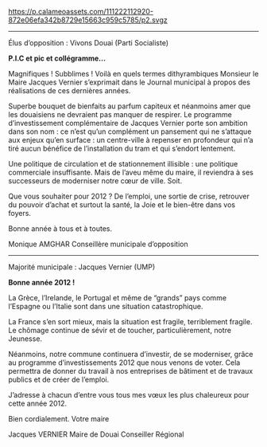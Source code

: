 https://p.calameoassets.com/111222112920-872e06efa342b8729e15663c959c5785/p2.svgz

---

Élus d’opposition : Vivons Douai (Parti Socialiste)

**P.I.C et pic et collégramme...**

Magnifiques ! Subblimes ! Voilà en quels termes dithyrambiques Monsieur le Maire Jacques Vernier s’exprimait dans le Journal municipal à propos des réalisations de ces dernières années.

Superbe bouquet de bienfaits au parfum capiteux et néanmoins amer que les douaisiens ne devraient pas manquer de respirer.
Le programme d’investissement complémentaire de Jacques Vernier porte son ambition dans son nom : ce n’est qu’un complément un pansement qui ne s’attaque aux enjeux qu’en surface : un centre-ville à repenser en profondeur qui n’a tiré aucun bénéfice de l’installation du tram et qui s’endort lentement.

Une politique de circulation et de stationnement illisible : une politique commerciale insuffisante.
Mais de l’aveu même du maire, il reviendra à ses successeurs de moderniser notre cœur de ville.
Soit.

Que vous souhaiter pour 2012 ? De l’emploi, une sortie de crise, retrouver du pouvoir d’achat et surtout la santé, la Joie et le bien-être dans vos foyers.

Bonne année à tous et à toutes.

Monique AMGHAR
Conseillère municipale d’opposition

---

Majorité municipale : Jacques Vernier (UMP)

**Bonne année 2012 !**

La Grèce, l’Irelande, le Portugal et même de “grands”  pays comme  l’Espagne ou l’Italie sont dans une situation catastrophique.

La France s’en sort mieux, mais la situation est fragile, terriblement fragile. Le chômage continue de sévir et de toucher, particulièrement, notre Jeunesse.

Néanmoins, notre commune continuera d’investir, de se moderniser, grâce au programme d’investissements 2012 que nous venons de voter. Cela permettra de donner du travail à nos entreprises de bâtiment et de travaux publics et de créer de l’emploi.

J’adresse à chacun d’entre vous tous mes vœux les plus chaleureux pour cette année 2012.

Bien cordialement.
Votre maire

Jacques VERNIER
Maire de Douai
Conseiller Régional
